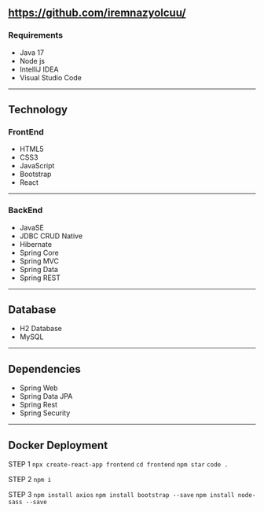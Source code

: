 ## https://github.com/iremnazyolcuu/

### Requirements
- Java 17
- Node js
- IntelliJ IDEA
- Visual Studio Code
---

## Technology
### FrontEnd
- HTML5
- CSS3
- JavaScript
- Bootstrap
- React
---
### BackEnd
- JavaSE
- JDBC CRUD Native
- Hibernate
- Spring Core
- Spring MVC
- Spring Data
- Spring REST
---

## Database
- H2 Database
- MySQL
---

## Dependencies
- Spring Web
- Spring Data JPA
- Spring Rest
- Spring Security
---

## Docker Deployment

STEP 1
`npx create-react-app frontend`
`cd frontend`
`npm star`
`code .`

STEP 2
`npm i`

STEP 3
`npm install axios`
`npm install bootstrap --save`
`npm install node-sass --save`

